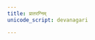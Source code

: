 ```yaml
---
title: प्रातरग्निम्  
unicode_script: devanagari  

---
```


<div class="js_include" url="/vedAH_yajuH/taittirIyam/brAhmaNam/sarva-prastutiH/2/8/9_17_prAtar_agnim.md"  newLevelForH1="5" includeTitle="false"> </div>  
